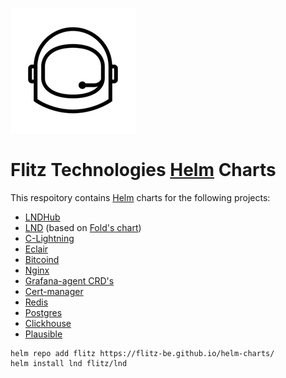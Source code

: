 ![Logo](logo.png)
# Flitz Technologies [Helm](https://helm.sh) Charts

This respoitory contains [Helm](https://helm.sh) charts for the following projects:

* [LNDHub](charts/lndhub)
* [LND](charts/lnd) (based on [Fold's chart](https://github.com/fold-team/helm-charts/tree/master/charts/lnd))
* [C-Lightning](charts/c-lightning)
* [Eclair](charts/eclair)
* [Bitcoind](charts/bitcoind)
* [Nginx](charts/nginx-ingress)
* [Grafana-agent CRD's](charts/grafana-agent-resources)
* [Cert-manager](charts/cert-manager)
* [Redis](charts/redis)
* [Postgres](charts/postgresql)
* [Clickhouse](charts/clickhouse)
* [Plausible](charts/plausible-analytics)


```
helm repo add flitz https://flitz-be.github.io/helm-charts/
helm install lnd flitz/lnd
```
